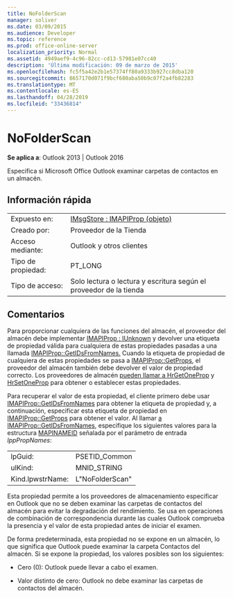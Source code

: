 ```yaml
---
title: NoFolderScan
manager: soliver
ms.date: 03/09/2015
ms.audience: Developer
ms.topic: reference
ms.prod: office-online-server
localization_priority: Normal
ms.assetid: 4949aef9-4c96-82cc-cd13-57981e07cc40
description: 'Última modificación: 09 de marzo de 2015'
ms.openlocfilehash: fc5f5a42e2b1e57374ff80a9333b927cc8dba120
ms.sourcegitcommit: 8657170d071f9bcf680aba50b9c07f2a4fb82283
ms.translationtype: MT
ms.contentlocale: es-ES
ms.lasthandoff: 04/28/2019
ms.locfileid: "33436814"
---
```

# <a name="nofolderscan"></a>NoFolderScan

  
  
**Se aplica a**: Outlook 2013 | Outlook 2016 
  
Especifica si Microsoft Office Outlook examinar carpetas de contactos en un almacén.
  
## <a name="quick-info"></a>Información rápida

|||
|:-----|:-----|
|Expuesto en:  <br/> |[IMsgStore : IMAPIProp (objeto)](imsgstoreimapiprop.md)  <br/> |
|Creado por:  <br/> |Proveedor de la Tienda  <br/> |
|Acceso mediante:  <br/> |Outlook y otros clientes  <br/> |
|Tipo de propiedad:  <br/> |PT_LONG  <br/> |
|Tipo de acceso:  <br/> |Solo lectura o lectura y escritura según el proveedor de la tienda  <br/> |
   
## <a name="remarks"></a>Comentarios

Para proporcionar cualquiera de las funciones del almacén, el proveedor del almacén debe implementar [IMAPIProp : IUnknown](imapipropiunknown.md) y devolver una etiqueta de propiedad válida para cualquiera de estas propiedades pasadas a una llamada [IMAPIProp::GetIDsFromNames.](imapiprop-getidsfromnames.md) Cuando la etiqueta de propiedad de cualquiera de estas propiedades se pasa a [IMAPIProp::GetProps](imapiprop-getprops.md), el proveedor del almacén también debe devolver el valor de propiedad correcto. Los proveedores de almacén [pueden llamar a HrGetOneProp](hrgetoneprop.md) y [HrSetOneProp](hrsetoneprop.md) para obtener o establecer estas propiedades. 
  
Para recuperar el valor de esta propiedad, el cliente primero debe usar [IMAPIProp::GetIDsFromNames](imapiprop-getidsfromnames.md) para obtener la etiqueta de propiedad y, a continuación, especificar esta etiqueta de propiedad en [IMAPIProp::GetProps](imapiprop-getprops.md) para obtener el valor. Al llamar [a IMAPIProp::GetIDsFromNames](imapiprop-getidsfromnames.md), especifique los siguientes valores para la estructura [MAPINAMEID](mapinameid.md) señalada por el parámetro de entrada  _lppPropNames_:
  
|||
|:-----|:-----|
|lpGuid:  <br/> |PSETID_Common  <br/> |
|ulKind:  <br/> |MNID_STRING  <br/> |
|Kind.lpwstrName:  <br/> |L"NoFolderScan"  <br/> |
   
Esta propiedad permite a los proveedores de almacenamiento especificar en Outlook que no se deben examinar las carpetas de contactos del almacén para evitar la degradación del rendimiento. Se usa en operaciones de combinación de correspondencia durante las cuales Outlook comprueba la presencia y el valor de esta propiedad antes de iniciar el examen.
  
De forma predeterminada, esta propiedad no se expone en un almacén, lo que significa que Outlook puede examinar la carpeta Contactos del almacén. Si se expone la propiedad, los valores posibles son los siguientes:
  
- Cero (0): Outlook puede llevar a cabo el examen.
    
- Valor distinto de cero: Outlook no debe examinar las carpetas de contactos del almacén.
    

